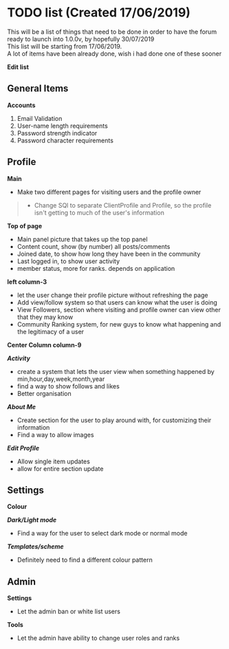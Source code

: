 TODO list (Created 17/06/2019)
===
This will be a list of things that need to be done in
order to have the forum ready to launch into 1.0.0v, 
by hopefully 30/07/2019
<br>
This list will be starting from 17/06/2019.
<br>
A lot of items have been already done, wish i had done
one of these sooner

**Edit list**

General Items
---

**Accounts**
1. Email Validation
2. User-name length requirements
3. Password strength indicator 
4. Password character requirements

Profile
---

**Main**
-   Make two different pages for visiting users and the
    profile owner
>  - Change SQl to separate ClientProfile and Profile, so
>    the profile isn't getting to much of the user's
>    information
    
**Top of page**
-   Main panel picture that takes up the top panel
-   Content count, show (by number) all posts/comments
-   Joined date, to show how long they have been in the 
    community
-   Last logged in, to show user activity
-   member status, more for ranks. depends on application

**left column-3**
-   let the user change their profile picture 
    without refreshing the page
-   Add view/follow system so that users can know what
    the user is doing
-   View Followers, section where visiting and profile
    owner can view other that they may know
-   Community Ranking system, for new guys to know what
    happening and the legitimacy of a user

**Center Column column-9**

***Activity***
-  create a system that lets the user view when 
   something happened by min,hour,day,week,month,year
-  find a way to show follows and likes
-  Better organisation

***About Me***
-  Create section for the user to play around with,
   for customizing their information
-  Find a way to allow images

***Edit Profile***
-  Allow single item updates
-  allow for entire section update

Settings
---
**Colour**

***Dark/Light mode***
-  Find a way for the user to select dark mode or normal mode

***Templates/scheme***
-  Definitely need to find a different colour pattern

Admin
---
**Settings**
-   Let the admin ban or white list users

**Tools**
-   Let the admin have ability to change user roles 
    and ranks